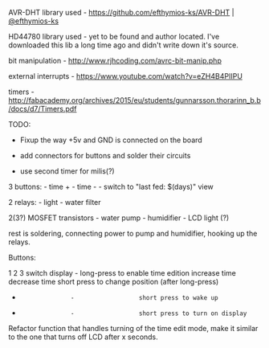 AVR-DHT library used - https://github.com/efthymios-ks/AVR-DHT | [@efthymios-ks](https://github.com/efthymios-ks)

HD44780 library used - yet to be found and author located. I've downloaded this lib a long time ago and didn't write down it's source.


bit manipulation - http://www.rjhcoding.com/avrc-bit-manip.php

external interrupts - https://www.youtube.com/watch?v=eZH4B4PIIPU

timers - http://fabacademy.org/archives/2015/eu/students/gunnarsson.thorarinn_b.b/docs/d7/Timers.pdf



TODO:

- Fixup the way +5v and GND is connected on the board

- add connectors for buttons and solder their circuits

- use second timer for milis(?)


3 buttons: 
    - time +
    - time -
    - switch to "last fed: $(days)" view

2 relays:
    - light
    - water filter

2(3?) MOSFET transistors
    - water pump
    - humidifier
    - LCD light (?)

rest is soldering, connecting power to pump and humidifier, hooking up the relays.




Buttons:

1                   2                  3
switch display      -                  long-press to enable time edition
increase time       decrease time      short press to change position (after long-press)
-                   -                  short press to wake up
-                   -                  short press to turn on display


Refactor function that handles turning of the time edit mode, make it similar to the one that turns off LCD after x seconds.